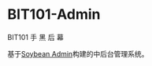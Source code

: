 <!--
 * @Author: flwfdd
 * @Date: 2023-10-28 21:48:08
 * @LastEditTime: 2023-12-27 18:16:37
 * @Description:
 * _(:з」∠)_
-->

# BIT101-Admin

BIT101 手 黑 后 幕

基于[Soybean Admin](https://github.com/honghuangdc/soybean-admin/)构建的中后台管理系统。
